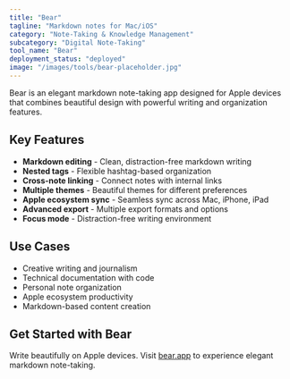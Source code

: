 ```yaml
---
title: "Bear"
tagline: "Markdown notes for Mac/iOS"
category: "Note-Taking & Knowledge Management"
subcategory: "Digital Note-Taking"
tool_name: "Bear"
deployment_status: "deployed"
image: "/images/tools/bear-placeholder.jpg"
---
```

Bear is an elegant markdown note-taking app designed for Apple devices that combines beautiful design with powerful writing and organization features.

## Key Features

- **Markdown editing** - Clean, distraction-free markdown writing
- **Nested tags** - Flexible hashtag-based organization
- **Cross-note linking** - Connect notes with internal links
- **Multiple themes** - Beautiful themes for different preferences
- **Apple ecosystem sync** - Seamless sync across Mac, iPhone, iPad
- **Advanced export** - Multiple export formats and options
- **Focus mode** - Distraction-free writing environment

## Use Cases

- Creative writing and journalism
- Technical documentation with code
- Personal note organization
- Apple ecosystem productivity
- Markdown-based content creation

## Get Started with Bear

Write beautifully on Apple devices. Visit [bear.app](https://bear.app) to experience elegant markdown note-taking.